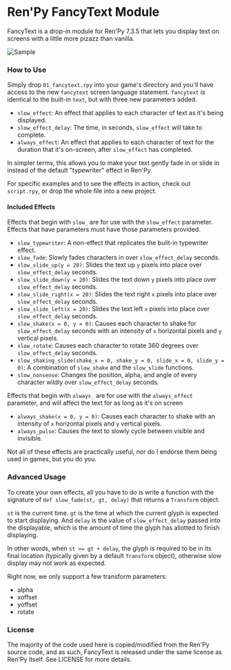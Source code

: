 # Ren'Py FancyText Module

FancyText is a drop-in module for Ren'Py 7.3.5 that lets you display text on screens with a little more pizazz than vanilla.

![Sample](./example.gif)

### How to Use

Simply drop `01_fancytext.rpy` into your game's directory and you'll have access to the new `fancytext` screen language statement. `fancytext` is identical to the built-in `text`, but with three new parameters added.

* `slow_effect`: An effect that applies to each character of text as it's being displayed.
* `slow_effect_delay`: The time, in seconds, `slow_effect` will take to complete.
* `always_effect`: An effect that applies to each character of text for the duration that it's on-screen, after `slow_effect` has completed.

In simpler terms, this allows you to make your text gently fade in or slide in instead of the default "typewriter" effect in Ren'Py.

For specific examples and to see the effects in action, check out `script.rpy`, or drop the whole file into a new project.

#### Included Effects

Effects that begin with `slow_` are for use with the `slow_effect` parameter. Effects that have parameters must have those parameters provided.

* `slow_typewriter`: A non-effect that replicates the built-in typewriter effect.
* `slow_fade`: Slowly fades characters in over `slow_effect_delay` seconds.
* `slow_slide_up(y = 20)`: Slides the text up `y` pixels into place over `slow_effect_delay` seconds.
* `slow_slide_down(y = 20)`: Slides the text down `y` pixels into place over `slow_effect_delay` seconds.
* `slow_slide_right(x = 20)`: Slides the text right `x` pixels into place over `slow_effect_delay` seconds.
* `slow_slide_left(x = 20)`: Slides the text left `x` pixels into place over `slow_effect_delay` seconds.
* `slow_shake(x = 0, y = 0)`: Causes each character to shake for `slow_effect_delay` seconds with an intensity of `x` horizontal pixels and `y` vertical pixels.
* `slow_rotate`: Causes each character to rotate 360 degrees over `slow_effect_delay` seconds.
* `slow_shaking_slide(shake_x = 0, shake_y = 0, slide_x = 0, slide_y = 0)`: A combination of `slow_shake` and the `slow_slide` functions.
* `slow_nonsense`: Changes the position, alpha, and angle of every character wildly over `slow_effect_delay` seconds.

Effects that begin with `always_` are for use with the `always_effect` parameter, and will affect the text for as long as it's on screen

* `always_shake(x = 0, y = 0)`: Causes each character to shake with an intensity of `x` horizontal pixels and `y` vertical pixels.
* `always_pulse`: Causes the text to slowly cycle between visible and invisible.

Not all of these effects are practically useful, nor do I endorse them being used in games, but you do you.

### Advanced Usage

To create your own effects, all you have to do is write a function with the signature of `def slow_fade(st, gt, delay)` that returns a `Transform` object.

`st` is the current time. `gt` is the time at which the current glyph is expected to start displaying. And `delay` is the value of `slow_effect_delay` passed into the displayable, which is the amount of time the glyph has allotted to finish displaying.

In other words, when `st >= gt + delay`, the glyph is required to be in its final location (typically given by a default `Transform` object), otherwise slow display may not work as expected.

Right now, we only support a few transform parameters:

* alpha
* xoffset
* yoffset
* rotate

### License

The majority of the code used here is copied/modified from the Ren'Py source code, and as such, FancyText is released under the same license as Ren'Py itself. See LICENSE for more details.